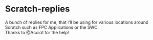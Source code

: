 # Scratch-replies
A bunch of replies for me, that I'll be using for various locations around Scratch such as FPC Applications or the SWC.
<br />
Thanks to @Accio1 for the help!
